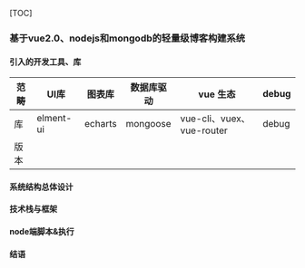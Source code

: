 [TOC]

### 基于vue2.0、nodejs和mongodb的轻量级博客构建系统

#### 引入的开发工具、库
|范畴|UI库|图表库|数据库驱动|vue 生态|debug|
|--|--|--|--|--|--|
|库|elment-ui|echarts|mongoose|vue-cli、vuex、vue-router|debug|
|版本|||||

#### 系统结构总体设计

#### 技术栈与框架

#### node端脚本&执行

#### 结语